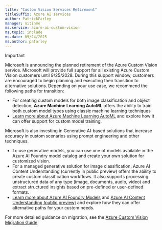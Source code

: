 ```yaml
---
title: "Custom Vision Services Retirement"
titleSuffix: Azure AI services
author: PatrickFarley
manager: nitinme
ms.service: azure-ai-custom-vision
ms.topic: include
ms.date: 09/24/2025
ms.author: pafarley
---
```



> [!IMPORTANT]
> Microsoft is announcing the planned retirement of the Azure Custom Vision service. Microsoft will provide full support for all existing Azure Custom Vision customers until 9/25/2028. During this support window, customers are encouraged to begin planning and executing their transition to alternative solutions.
> Depending on your use case, we recommend the following paths for transition:
> - For creating custom models for both image classification and object detection, **Azure Machine Learning AutoML** offers the ability to train both custom model types using classic machine learning techniques
> - [Learn more about Azure Machine Learning AutoML](/azure/machine-learning/concept-automated-ml?view=azureml-api-2) and explore how it can offer support for custom model training.
> 
> Microsoft is also investing in Generative AI-based solutions that increase accuracy in custom scenarios using prompt engineering and other techniques.
> - To use generative models, you can use one of models available in the Azure AI Foundry model catalog and create your own solution for customized vision.
> - For a managed generative solution for image classification, Azure AI Content Understanding (currently in public preview) offers the ability to create custom classification workflows. It also supports processing unstructured data of any type (image, documents, audio, video) and extract structured insights based on pre-defined or user-defined formats.
> - [Learn more about Azure AI Foundry Models](/azure/ai-foundry/concepts/foundry-models-overview) and [Azure AI Content Understanding (public preview)](/azure/ai-services/content-understanding/overview) and explore how they can offer alternative paths for your custom needs.
>
> For more detailed guidance on migration, see the [Azure Custom Vision Migration Guide](https://aka.ms/custom-vision-migration).
